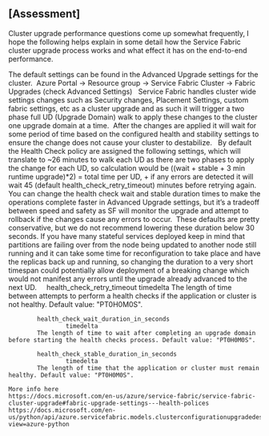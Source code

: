 ## [Assessment]
Cluster upgrade performance questions come up somewhat frequently, I hope the following helps explain in some detail how the Service Fabric cluster upgrade process works and what effect it has on the end-to-end performance.   

The default settings can be found in the Advanced Upgrade settings for the cluster.  Azure Portal -> Resource group -> Service Fabric Cluster -> Fabric Upgrades (check Advanced Settings)
 
	Service Fabric handles cluster wide settings changes such as Security changes, Placement Settings, custom fabric settings, etc as a cluster upgrade and as such it will trigger a two phase full UD (Upgrade Domain) walk to apply these changes to the cluster one upgrade domain at a time.  After the changes are applied it will wait for some period of time based on the configured health and stability settings to ensure the change does not cause your cluster to destabilize. 
	         
	By default the Health Check policy are assigned the following settings, which will translate to ~26 minutes to walk each UD as there are two phases to apply the change for each UD, so calculation would be ((wait + stable + 3 min runtime upgrade)*2) = total time per UD, + if any errors are detected it will wait 45 (default health_check_retry_timeout) minutes before retrying again.  You can change the health check wait and stable duration times to make the operations complete faster in Advanced Upgrade settings, but it’s a tradeoff between speed and safety as SF will monitor the upgrade and attempt to rollback if the changes cause any errors to occur.  These defaults are pretty conservative, but we do not recommend lowering these duration below 30 seconds.  If you have many stateful services deployed keep in mind that partitions are failing over from the node being updated to another node still running and it can take some time for reconfiguration to take place and have the replicas back up and running, so changing the duration to a very short timespan could potentially allow deployment of a breaking change which would not manifest any errors until the upgrade already advanced to the next UD.
	 	         
	        health_check_retry_timeout
	                timedelta
	        The length of time between attempts to perform a health checks if the application or cluster is not healthy. Default value: "PT0H0M0S".

	        health_check_wait_duration_in_seconds
	                timedelta
	        The length of time to wait after completing an upgrade domain before starting the health checks process. Default value: "PT0H0M0S".

	        health_check_stable_duration_in_seconds
	                timedelta
	        The length of time that the application or cluster must remain healthy. Default value: "PT0H0M0S".
	         
	More info here
	https://docs.microsoft.com/en-us/azure/service-fabric/service-fabric-cluster-upgrade#fabric-upgrade-settings---health-polices
	https://docs.microsoft.com/en-us/python/api/azure.servicefabric.models.clusterconfigurationupgradedescription?view=azure-python

